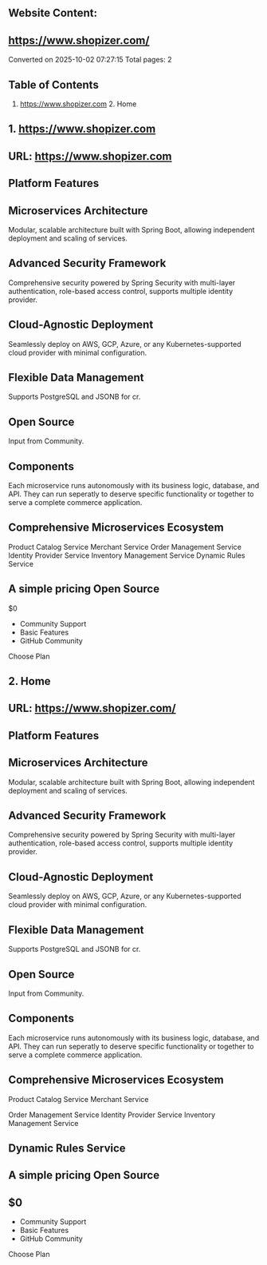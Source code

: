 ## Website Content:

## https://www.shopizer.com/

Converted on 2025-10-02 07:27:15 Total pages: 2

## Table of Contents

1. https://www.shopizer.com 2. Home

## 1. https://www.shopizer.com

## URL: https://www.shopizer.com

## Platform Features

## Microservices Architecture

Modular, scalable architecture built with Spring Boot, allowing independent deployment and scaling of services.

## Advanced Security Framework

Comprehensive security powered by Spring Security with multi-layer authentication, role-based access control, supports multiple identity provider.

## Cloud-Agnostic Deployment

Seamlessly deploy on AWS, GCP, Azure, or any Kubernetes-supported cloud provider with minimal configuration.

## Flexible Data Management

Supports PostgreSQL and JSONB for cr.

## Open Source

Input from Community.

## Components

Each microservice runs autonomously with its business logic, database, and API. They can run seperatly to deserve specific functionality or together to serve a complete commerce application.

## Comprehensive Microservices Ecosystem

Product Catalog Service Merchant Service Order Management Service Identity Provider Service Inventory Management Service Dynamic Rules Service

## A simple pricing Open Source

$0

- Community Support
- Basic Features
- GitHub Community

Choose Plan

## 2. Home

## URL: https://www.shopizer.com/

## Platform Features

## Microservices Architecture

Modular, scalable architecture built with Spring Boot, allowing independent deployment and scaling of services.

## Advanced Security Framework

Comprehensive security powered by Spring Security with multi-layer authentication, role-based access control, supports multiple identity provider.

## Cloud-Agnostic Deployment

Seamlessly deploy on AWS, GCP, Azure, or any Kubernetes-supported cloud provider with minimal configuration.

## Flexible Data Management

Supports PostgreSQL and JSONB for cr.

## Open Source

Input from Community.

## Components

Each microservice runs autonomously with its business logic, database, and API. They can run seperatly to deserve specific functionality or together to serve a complete commerce application.

## Comprehensive Microservices Ecosystem

Product Catalog Service Merchant Service

Order Management Service Identity Provider Service Inventory Management Service

## Dynamic Rules Service

## A simple pricing Open Source

## $0

- Community Support
- Basic Features
- GitHub Community

Choose Plan